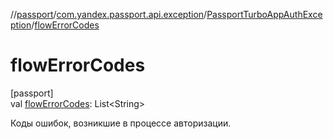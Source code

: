 //[passport](../../../index.md)/[com.yandex.passport.api.exception](../index.md)/[PassportTurboAppAuthException](index.md)/[flowErrorCodes](flow-error-codes.md)

# flowErrorCodes

[passport]\
val [flowErrorCodes](flow-error-codes.md): List&lt;String&gt;

Коды ошибок, возникшие в процессе авторизации.
